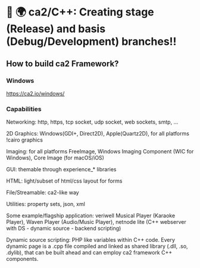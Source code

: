 # 🌌 🌍 ca2/C++: Creating stage (Release) and basis (Debug/Development) branches!!

## How to build ca2 Framework?

### Windows

https://ca2.io/windows/







### Capabilities

Networking: http, https, tcp socket, udp socket, web sockets, smtp, ...

2D Graphics: Windows(GDI+, Direct2D), Apple(Quartz2D), for all platforms !cairo graphics

Imaging: for all platforms FreeImage, Windows Imaging Component (WIC for Windows), Core Image (for macOS/iOS)

GUI: themable through experience_* libraries

HTML: light/subset of html/css layout for forms

File/Streamable: ca2-like way

Utilities: property sets, json, xml

Some example/flagship application: veriwell Musical Player (Karaoke Player), Waven Player (Audio/Music Player), netnode lite (C++ webserver with DS - dynamic source - backend scripting)

Dynamic source scripting: PHP like variables within C++ code. Every dynamic page is a .cpp file compiled and linked as shared library (.dll, .so, .dylib), that can be built ahead and can employ ca2 framework C++ components.



